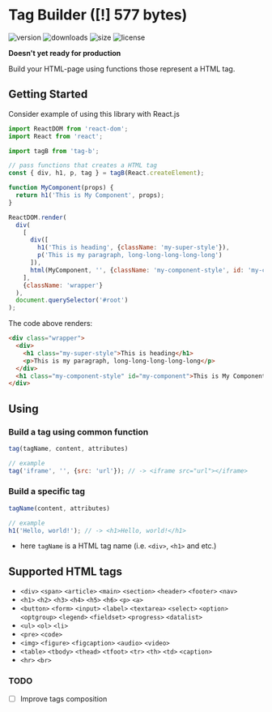 # Tag Builder ([!] 577 bytes)

![version](https://img.shields.io/npm/v/tag-b?color=green&style=flat-square)
![downloads](https://img.shields.io/npm/dy/tag-b?color=blueviolet&style=flat-square)
![size](https://img.shields.io/bundlephobia/min/tag-b?style=flat-square)
![license](https://img.shields.io/npm/l/tag-b?style=flat-square)


**Doesn't yet ready for production**


Build your HTML-page using functions those represent a HTML tag.


## Getting Started

Consider example of using this library with React.js 

```javascript
import ReactDOM from 'react-dom';
import React from 'react';

import tagB from 'tag-b';

// pass functions that creates a HTML tag
const { div, h1, p, tag } = tagB(React.createElement); 

function MyComponent(props) {
  return h1('This is My Component', props);
}

ReactDOM.render(
  div(
    [
      div([
        h1('This is heading', {className: 'my-super-style'}),
        p('This is my paragraph, long-long-long-long-long')
      ]),
      html(MyComponent, '', {className: 'my-component-style', id: 'my-component'}),
    ],
    {className: 'wrapper'}
  ),
  document.querySelector('#root')
);
```

The code above renders:
```html
<div class="wrapper">
  <div>
    <h1 class="my-super-style">This is heading</h1>
    <p>This is my paragraph, long-long-long-long-long</p>
  </div>
  <h1 class="my-component-style" id="my-component">This is My Component</h1>
</div>
```

## Using 

### Build a tag using common function

```javascript
tag(tagName, content, attributes)

// example
tag('iframe', '', {src: 'url'}); // -> <iframe src="url"></iframe>
```

### Build a specific tag

```javascript
tagName(content, attributes)

// example
h1('Hello, world!'); // -> <h1>Hello, world!</h1>
```
- here `tagName` is a HTML tag name (i.e. `<div>`, `<h1>` and etc.) 

## Supported HTML tags
- `<div>` `<span>` `<article>` `<main>` `<section>` `<header>` `<footer>` `<nav>`
- `<h1>` `<h2>` `<h3>` `<h4>` `<h5>` `<h6>` `<p>` `<a>`
- `<button>` `<form>` `<input>` `<label>` `<textarea>` `<select>` `<option>` `<optgroup>` `<legend>` `<fieldset>` `<progress>` `<datalist>`
- `<ul>` `<ol>` `<li>`
- `<pre>` `<code>`
- `<img>` `<figure>` `<figcaption>` `<audio>` `<video>`
- `<table>` `<tbody>` `<thead>` `<tfoot>` `<tr>` `<th>` `<td>` `<caption>`
- `<hr>` `<br>`

### TODO
- [ ] Improve tags composition
